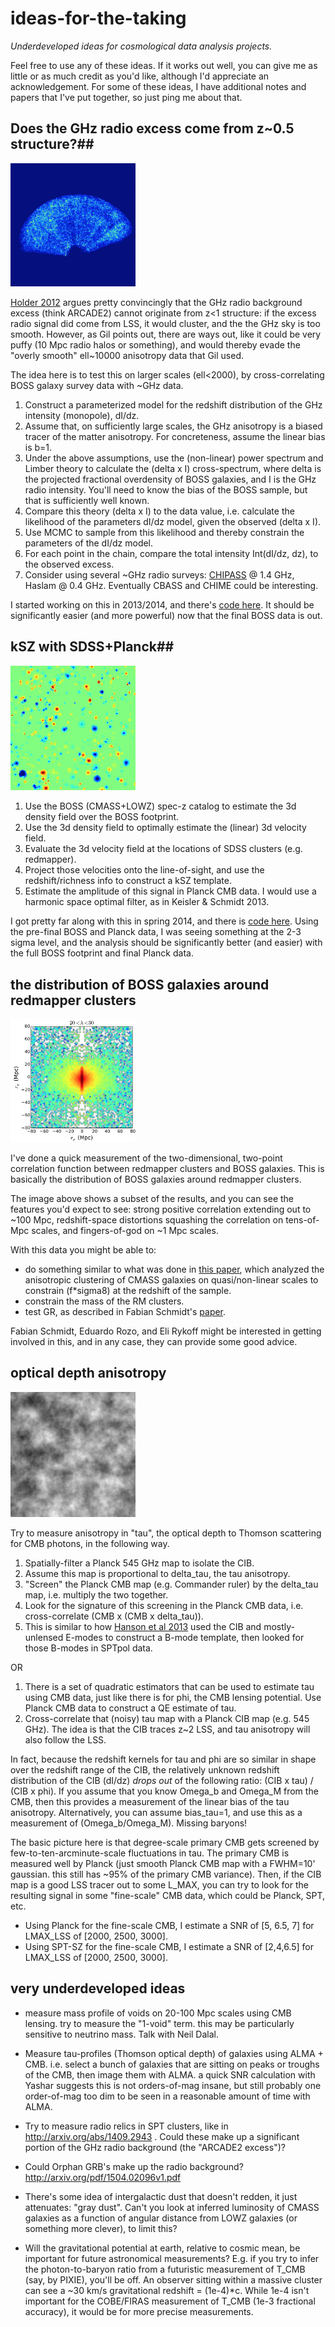 # ideas-for-the-taking

*Underdeveloped ideas for cosmological data analysis projects.*

Feel free to use any of these ideas.  If it works out well, you can give me as little or as much credit as you'd like, although I'd appreciate an acknowledgement.  For some of these ideas, I have additional notes and papers that I've put together, so just ping me about that.

## Does the GHz radio excess come from z~0.5 structure?##

<img src="https://github.com/rkeisler/ideas-for-the-taking/blob/master/images/boss_fan.png" width="200px"/>

[Holder 2012](http://arxiv.org/abs/1207.0856) argues pretty convincingly that the GHz radio background excess (think ARCADE2) cannot originate from z<1 structure: if the excess radio signal did come from LSS, it would cluster, and the the GHz sky is too smooth.  However, as Gil points out, there are ways out, like it could be very puffy (10 Mpc radio halos or something), and would thereby evade the "overly smooth" ell~10000 anisotropy data that Gil used.

The idea here is to test this on larger scales (ell<2000), by cross-correlating BOSS galaxy survey data with ~GHz data.

1. Construct a parameterized model for the redshift distribution of the GHz intensity (monopole), dI/dz.
2. Assume that, on sufficiently large scales, the GHz anisotropy is a biased tracer of the matter anisotropy.  For concreteness, assume the linear bias is b=1.
3. Under the above assumptions, use the (non-linear) power spectrum and Limber theory to calculate the (delta x I) cross-spectrum, where delta is the projected fractional overdensity of BOSS galaxies, and I is the GHz radio intensity.  You'll need to know the bias of the BOSS sample, but that is sufficiently well known.
4. Compare this theory (delta x I) to the data value, i.e. calculate the likelihood of the parameters dI/dz model, given the observed (delta x I).
5. Use MCMC to sample from this likelihood and thereby constrain the parameters of the dI/dz model.
6. For each point in the chain, compare the total intensity Int(dI/dz, dz), to the observed excess.
7. Consider using several ~GHz radio surveys: [CHIPASS](http://www.atnf.csiro.au/people/mcalabre/CHIPASS/) @ 1.4 GHz, Haslam @ 0.4 GHz.  Eventually CBASS and CHIME could be interesting.

I started working on this in 2013/2014, and there's [code here](https://github.com/rkeisler/radio_background).  It should be significantly easier (and more powerful) now that the final BOSS data is out.


## kSZ with SDSS+Planck##

<img src="https://github.com/rkeisler/ideas-for-the-taking/blob/master/images/ksz_template.png" width="200px"/>


1. Use the BOSS (CMASS+LOWZ) spec-z catalog to estimate the 3d density field over the BOSS footprint.
2. Use the 3d density field to optimally estimate the (linear) 3d velocity field.
3. Evaluate the 3d velocity field at the locations of SDSS clusters (e.g. redmapper).
4. Project those velocities onto the line-of-sight, and use the redshift/richness info to construct a kSZ template.
5. Estimate the amplitude of this signal in Planck CMB data.  I would use a harmonic space optimal filter, as in Keisler & Schmidt 2013.

I got pretty far along with this in spring 2014, and there is [code here](https://github.com/rkeisler/vksz).  Using the pre-final BOSS and Planck data, I was seeing something at the 2-3 sigma level, and the analysis should be significantly better (and easier) with the full BOSS footprint and final Planck data.


## the distribution of BOSS galaxies around redmapper clusters ##

<img src="https://github.com/rkeisler/ideas-for-the-taking/blob/master/images/rm_boss.png" width="200px"/>

I've done a quick measurement of the two-dimensional, two-point correlation function between redmapper clusters and BOSS galaxies.  This is basically the distribution of BOSS galaxies around redmapper clusters.

The image above shows a subset of the results, and you can see the features you'd expect to see: strong positive correlation extending out to ~100 Mpc, redshift-space distortions squashing the correlation on tens-of-Mpc scales, and fingers-of-god on ~1 Mpc scales.

With this data you might be able to:

- do something similar to what was done in [this paper](http://arxiv.org/abs/1404.3742), which analyzed the anisotropic clustering of CMASS galaxies on quasi/non-linear scales to constrain (f*sigma8) at the redshift of the sample.
- constrain the mass of the RM clusters.
- test GR, as described in Fabian Schmidt's [paper](http://arxiv.org/abs/1202.4501).

Fabian Schmidt, Eduardo Rozo, and Eli Rykoff might be interested in getting involved in this, and in any case, they can provide some good advice.


## optical depth anisotropy ##

<img src="https://github.com/rkeisler/ideas-for-the-taking/blob/master/images/cmb.png" width="200px"/>


Try to measure anisotropy in "tau", the optical depth to Thomson scattering for CMB photons, in the following way.

1. Spatially-filter a Planck 545 GHz map to isolate the CIB.
2. Assume this map is proportional to delta_tau, the tau anisotropy.
3. "Screen" the Planck CMB map (e.g. Commander ruler) by the delta_tau map, i.e. multiply the two together.
4. Look for the signature of this screening in the Planck CMB data, i.e. cross-correlate (CMB x (CMB x delta_tau)).
5. This is similar to how [Hanson et al 2013](http://arxiv.org/abs/1307.5830) used the CIB and mostly-unlensed E-modes to construct a B-mode template, then looked for those B-modes in SPTpol data.

OR

1. There is a set of quadratic estimators that can be used to estimate tau using CMB data, just like there is for phi, the CMB lensing potential.  Use Planck CMB data to construct a QE estimate of tau.
2. Cross-correlate that (noisy) tau map with a Planck CIB map (e.g. 545 GHz).  The idea is that the CIB traces z~2 LSS, and tau anisotropy will also follow the LSS.

In fact, because the redshift kernels for tau and phi are so similar in shape over the redshift range of the CIB, the relatively unknown redshift distribution of the CIB (dI/dz) *drops out* of the following ratio: (CIB x tau) / (CIB x phi).  If you assume that you know Omega_b and Omega_M from the CMB, then this provides a measurement of the linear bias of the tau anisotropy.  Alternatively, you can assume bias_tau=1, and use this as a measurement of (Omega_b/Omega_M).  Missing baryons!


The basic picture here is that degree-scale primary CMB gets screened by few-to-ten-arcminute-scale fluctuations in tau.  The primary CMB is measured well by Planck (just smooth Planck CMB map with a FWHM=10' gaussian.  this still has ~95% of the primary CMB variance).  Then, if the CIB map is a good LSS tracer out to some L_MAX, you can try to look for the resulting signal in some "fine-scale" CMB data, which could be Planck, SPT, etc.

- Using Planck for the fine-scale CMB, I estimate a SNR of [5, 6.5, 7] for LMAX_LSS of [2000, 2500, 3000].
- Using SPT-SZ for the fine-scale CMB, I estimate a SNR of [2,4,6.5] for LMAX_LSS of [2000, 2500, 3000].

## very underdeveloped ideas ##
- measure mass profile of voids on 20-100 Mpc scales using CMB lensing.  try to measure the "1-void" term.  this may be particularly sensitive to neutrino mass.  Talk with Neil Dalal.

- Measure tau-profiles (Thomson optical depth) of galaxies using ALMA + CMB.  i.e. select a bunch of galaxies that are sitting on peaks or troughs of the CMB, then image them with ALMA.  a quick SNR calculation with Yashar suggests this is not orders-of-mag insane, but still probably one order-of-mag too dim to be seen in a reasonable amount of time with ALMA.

- Try to measure radio relics in SPT clusters, like in http://arxiv.org/abs/1409.2943 .  Could these make up a significant portion of the GHz radio background (the "ARCADE2 excess")?  

- Could Orphan GRB's make up the radio background? http://arxiv.org/pdf/1504.02096v1.pdf

- There's some idea of intergalactic dust that doesn't redden, it just attenuates: "gray dust".  Can't you look at inferred luminosity of CMASS galaxies as a function of angular distance from LOWZ galaxies (or something more clever), to limit this?

- Will the gravitational potential at earth, relative to cosmic mean, be important for future astronomical measurements?  E.g. if you try to infer the photon-to-baryon ratio from a futuristic measurement of T_CMB (say, by PIXIE), you'll be off.  An observer sitting within a massive cluster can see a ~30 km/s gravitational redshift = (1e-4)*c.  While 1e-4 isn't important for the COBE/FIRAS measurement of T_CMB (1e-3 fractional accuracy), it would be for more precise measurements.


